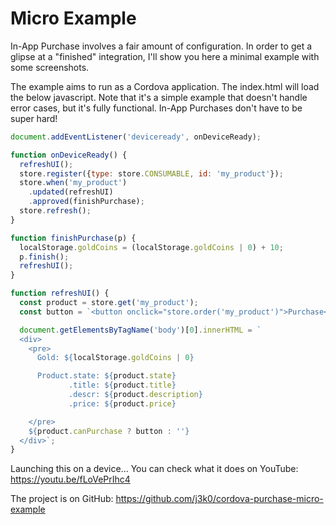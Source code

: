 # Micro Example

In-App Purchase involves a fair amount of configuration. In order to get a glipse at a "finished" integration, I'll show you here a minimal example with some screenshots.

The example aims to run as a Cordova application. The index.html will load the below javascript. Note that it's a simple example that doesn't handle error cases, but it's fully functional. In-App Purchases don't have to be super hard!

```javascript
document.addEventListener('deviceready', onDeviceReady);

function onDeviceReady() {
  refreshUI();
  store.register({type: store.CONSUMABLE, id: 'my_product'});
  store.when('my_product')
    .updated(refreshUI)
    .approved(finishPurchase);
  store.refresh();
}

function finishPurchase(p) {
  localStorage.goldCoins = (localStorage.goldCoins | 0) + 10;
  p.finish();
  refreshUI();
}

function refreshUI() {
  const product = store.get('my_product');
  const button = `<button onclick="store.order('my_product')">Purchase</button>`;

  document.getElementsByTagName('body')[0].innerHTML = `
  <div>
    <pre>
      Gold: ${localStorage.goldCoins | 0}

      Product.state: ${product.state}
             .title: ${product.title}
             .descr: ${product.description}
             .price: ${product.price}

    </pre>
    ${product.canPurchase ? button : ''}
  </div>`;
}
```

Launching this on a device... You can check what it does on YouTube: https://youtu.be/fLoVePrIhc4

The project is on GitHub: https://github.com/j3k0/cordova-purchase-micro-example

